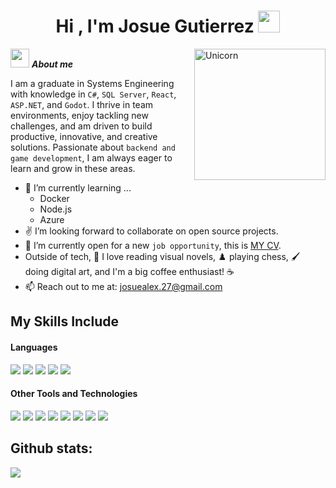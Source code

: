 <h1 align="center"><b>Hi , I'm Josue Gutierrez </b><img src="https://media.giphy.com/media/hvRJCLFzcasrR4ia7z/giphy.gif" width="35"></h1>
<!--  -->
<img align="right" width=210px alt="Unicorn" src="https://media.giphy.com/media/du3J3cXyzhj75IOgvA/giphy.gif" />

<img src="https://media.giphy.com/media/ObNTw8Uzwy6KQ/giphy.gif" width="30px">&nbsp;***About me***

I am a graduate in Systems Engineering with knowledge in `C#`, `SQL Server`, `React`, `ASP.NET`, and `Godot`. I thrive in team environments, enjoy tackling new challenges, and am driven to build productive, innovative, and creative solutions. Passionate about `backend and game development`, I am always eager to learn and grow in these areas.
- 🌱 I’m currently learning ...
  - Docker
  - Node.js
  - Azure
- ✌️ I’m looking forward to collaborate on open source projects.
- 💼 I’m currently open for a new `job opportunity`, this is [MY CV](https://drive.google.com/file/d/1KlyYeXVHNr0HZtSwewRdJW2PxIZiJiEH/view?usp=drive_link).
- Outside of tech, 📖 I love reading visual novels, ♟️ playing chess, 🖌️ doing digital art, and I'm a big coffee enthusiast! ☕
- 📫 Reach out to me at: <a href="josuealex.27@gmail.com">josuealex.27@gmail.com</a>

## My Skills Include

<h4> Languages </h4>
<span> 
  <img src="https://img.shields.io/badge/c++-%2300599C.svg?style=for-the-badge&logo=c%2B%2B&logoColor=white">
  <img src="https://img.shields.io/badge/c%23-%23239120.svg?style=for-the-badge&logo=csharp&logoColor=white">
  <img src="https://img.shields.io/badge/JavaScript-F7DF1E?style=for-the-badge&logo=javascript&logoColor=black">
  <img src="https://img.shields.io/badge/GDScript-%2374267B.svg?style=for-the-badge&logo=godotengine&logoColor=white">
  <img src= "https://img.shields.io/badge/typescript-%23007ACC.svg?style=for-the-badge&logo=typescript&logoColor=white">
 


</span>


<h4> Other Tools and Technologies </h4>
<span>
  <img src="https://img.shields.io/badge/Visual%20Studio-5C2D91.svg?style=for-the-badge&logo=visual-studio&logoColor=white">
  <img src="https://img.shields.io/badge/Microsoft%20SQL%20Server-CC2927?style=for-the-badge&logo=microsoft%20sql%20server&logoColor=white">
  <img src="https://img.shields.io/badge/.NET-5C2D91?style=for-the-badge&logo=.net&logoColor=white">
  <img src="https://img.shields.io/badge/node.js-6DA55F?style=for-the-badge&logo=node.js&logoColor=white">
  <img src="https://img.shields.io/badge/react-%2320232a.svg?style=for-the-badge&logo=react&logoColor=%2361DAFB">
  <img src="https://img.shields.io/badge/Postman-FF6C37?style=for-the-badge&logo=postman&logoColor=white">
  <img src="https://img.shields.io/badge/Notion-%23000000.svg?style=for-the-badge&logo=notion&logoColor=white">
  <img src="https://img.shields.io/badge/Git-F05032?style=for-the-badge&logo=git&logoColor=white">
</span>

<h2>Github stats:</h2> 

[![](https://github-readme-stats.vercel.app/api?username=josuealexander27&show_icons=true&theme=tokyonight&hide_border=true&locale=en)](https://github.com/josuealexander27)
</div>

